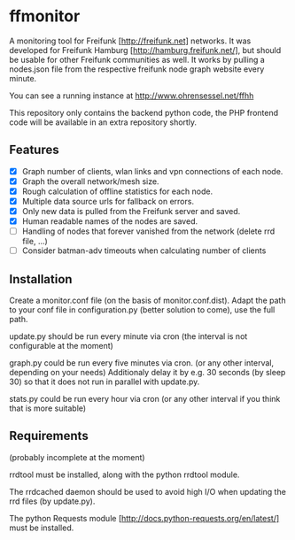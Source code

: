ffmonitor
=========

A monitoring tool for Freifunk [http://freifunk.net] networks.
It was developed for Freifunk Hamburg [http://hamburg.freifunk.net/],
but should be usable for other Freifunk communities as well.
It works by pulling a nodes.json file from the respective freifunk
node graph website every minute.

You can see a running instance at http://www.ohrensessel.net/ffhh

This repository only contains the backend python code, the PHP
frontend code will be available in an extra repository shortly.

Features
--------
- [x] Graph number of clients, wlan links and vpn connections of each node.
- [x] Graph the overall network/mesh size.
- [x] Rough calculation of offline statistics for each node.
- [x] Multiple data source urls for fallback on errors.
- [x] Only new data is pulled from the Freifunk server and saved.
- [x] Human readable names of the nodes are saved.
- [ ] Handling of nodes that forever vanished from the network (delete rrd file, ...)
- [ ] Consider batman-adv timeouts when calculating number of clients

Installation
------------
Create a monitor.conf file (on the basis of monitor.conf.dist).
Adapt the path to your conf file in configuration.py (better solution to come),
use the full path.

update.py should be run every minute via cron
(the interval is not configurable at the moment)

graph.py could be run every five minutes via cron.
(or any other interval, depending on your needs)
Additionaly delay it by e.g. 30 seconds (by sleep 30) so that it does not run
in parallel with update.py.

stats.py could be run every hour via cron
(or any other interval if you think that is more suitable)


Requirements
------------------------------------------------
(probably incomplete at the moment)

rrdtool must be installed, along with the python rrdtool module.

The rrdcached daemon should be used to avoid high I/O when updating the rrd files (by update.py).

The python Requests module [http://docs.python-requests.org/en/latest/] must be installed.
